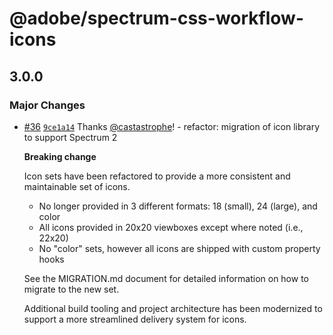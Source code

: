 # @adobe/spectrum-css-workflow-icons

## 3.0.0

### Major Changes

-   [#36](https://github.com/adobe/spectrum-css-workflow-icons/pull/36) [`9ce1a14`](https://github.com/adobe/spectrum-css-workflow-icons/commit/9ce1a149dd3e37638898e27ac511d47219eb4947) Thanks [@castastrophe](https://github.com/castastrophe)! - refactor: migration of icon library to support Spectrum 2

    **Breaking change**

    Icon sets have been refactored to provide a more consistent and maintainable set of icons.

    -   No longer provided in 3 different formats: 18 (small), 24 (large), and color
    -   All icons provided in 20x20 viewboxes except where noted (i.e., 22x20)
    -   No "color" sets, however all icons are shipped with custom property hooks

    See the MIGRATION.md document for detailed information on how to migrate to the new set.

    Additional build tooling and project architecture has been modernized to support a more streamlined delivery system for icons.
